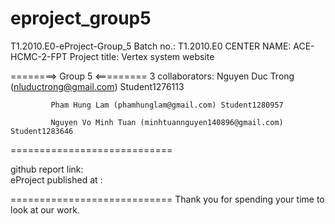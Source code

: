 # eproject_group5

T1.2010.E0-eProject-Group_5
Batch no.: T1.2010.E0
CENTER NAME: ACE-HCMC-2-FPT
Project title: Vertex system website


========> Group 5 <=========
3 collaborators:
             Nguyen Duc Trong (nluductrong@gmail.com) Student1276113

             Pham Hung Lam (phamhunglam@gmail.com) Student1280957
             
             Nguyen Vo Minh Tuan (minhtuannguyen140896@gmail.com) Student1283646
             
             
============================

github report link:  
eProject published at :

============================
Thank you for spending your time to look at our work.
